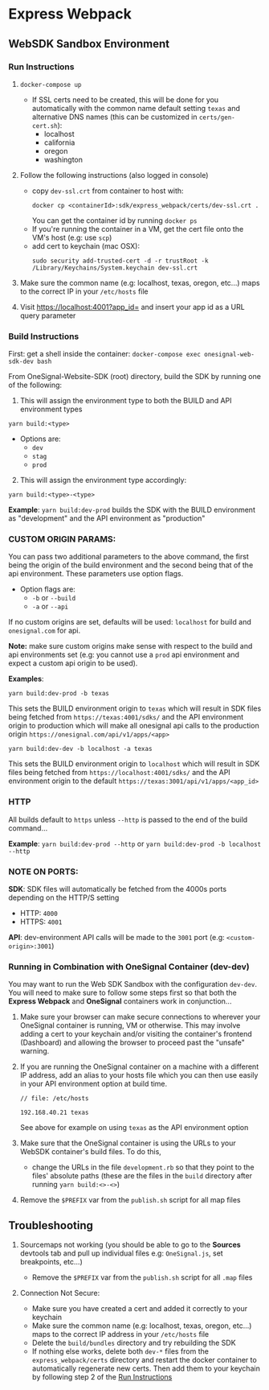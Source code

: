 # Express Webpack
## WebSDK Sandbox Environment
### Run Instructions
1. `docker-compose up`
   - If SSL certs need to be created, this will be done for you automatically with the common name default setting `texas` and alternative DNS names (this can be customized in `certs/gen-cert.sh`):
      - localhost
      - california
      - oregon
      - washington

2. Follow the following instructions (also logged in console)
   - copy `dev-ssl.crt` from container to host with:
      ```
      docker cp <containerId>:sdk/express_webpack/certs/dev-ssl.crt .
      ```
      You can get the container id by running `docker ps`
   - If you're running the container in a VM, get the cert file onto the VM's host (e.g: use `scp`)
   - add cert to keychain (mac OSX):
      ```
      sudo security add-trusted-cert -d -r trustRoot -k /Library/Keychains/System.keychain dev-ssl.crt
      ```
3. Make sure the common name (e.g: localhost, texas, oregon, etc...) maps to the correct IP in your `/etc/hosts` file
4. Visit [https://localhost:4001?app_id=](https://localhost:4001?app_id=) and insert your app id as a URL query parameter

### Build Instructions
First: get a shell inside the container: `docker-compose exec onesignal-web-sdk-dev bash`

From OneSignal-Website-SDK (root) directory, build the SDK by running one of the following:
1. This will assign the environment type to both the BUILD and API environment types
```
yarn build:<type>
```
   - Options are:
      - `dev`
      - `stag`
      - `prod`
2. This will assign the environment type accordingly:
```
yarn build:<type>-<type>
```
**Example**: `yarn build:dev-prod` builds the SDK with the BUILD environment as "development" and the API environment as "production"

### CUSTOM ORIGIN PARAMS:
You can pass two additional parameters to the above command, the first being the origin of the build environment and the second being that of the api environment. These parameters use option flags.

   - Option flags are:
      - `-b` or `--build`
      - `-a` or `--api`

If no custom origins are set, defaults will be used: `localhost` for build and `onesignal.com` for api.

**Note:** make sure custom origins make sense with respect to the build and api environments set (e.g: you cannot use a `prod` api environment and expect a custom api origin to be used).

**Examples**:
```
yarn build:dev-prod -b texas
```
This sets the BUILD environment origin to `texas` which will result in SDK files being fetched from `https://texas:4001/sdks/` and the API environment origin to production which will make all onesignal api calls to the production origin `https://onesignal.com/api/v1/apps/<app>`

```
yarn build:dev-dev -b localhost -a texas
```
This sets the BUILD environment origin to `localhost` which will result in SDK files being fetched from `https://localhost:4001/sdks/` and the API environment origin to the default `https://texas:3001/api/v1/apps/<app_id>`

### HTTP
All builds default to `https` unless `--http` is passed to the end of the build command...

**Example**: `yarn build:dev-prod --http` or `yarn build:dev-prod -b localhost --http`

### NOTE ON PORTS:
**SDK**: SDK files will automatically be fetched from the 4000s ports depending on the HTTP/S setting
   - HTTP: `4000`
   - HTTPS: `4001`

**API**: dev-environment API calls will be made to the `3001` port (e.g: `<custom-origin>:3001`)

### Running in Combination with OneSignal Container (dev-dev)
You may want to run the Web SDK Sandbox with the configuration `dev-dev`. You will need to make sure to follow some steps first so that both the **Express Webpack** and **OneSignal** containers work in conjunction...

1. Make sure your browser can make secure connections to wherever your OneSignal container is running, VM or otherwise. This may involve adding a cert to your keychain and/or visiting the container's frontend (Dashboard) and allowing the browser to proceed past the "unsafe" warning.

2. If you are running the OneSignal container on a machine with a different IP address, add an alias to your hosts file which you can then use easily in your API environment option at build time.

   ```
   // file: /etc/hosts

   192.168.40.21 texas
   ```
   See above for example on using `texas` as the API environment option

3. Make sure that the OneSignal container is using the URLs to your WebSDK container's build files. To do this,
   - change the URLs in the file `development.rb` so that they point to the files' absolute paths (these are the files in the `build` directory after running `yarn build:<>-<>`)

4. Remove the `$PREFIX` var from the `publish.sh` script for all map files

## Troubleshooting
1. Sourcemaps not working (you should be able to go to the **Sources** devtools tab and pull up individual files e.g: `OneSignal.js`, set breakpoints, etc...)
   - Remove the `$PREFIX` var from the `publish.sh` script for all `.map` files

2. Connection Not Secure:
   - Make sure you have created a cert and added it correctly to your keychain
   - Make sure the common name (e.g: localhost, texas, oregon, etc...) maps to the correct IP address in your `/etc/hosts` file
   - Delete the `build/bundles` directory and try rebuilding the SDK
   - If nothing else works, delete both `dev-*` files from the `express_webpack/certs` directory and restart the docker container to automatically regenerate new certs. Then add them to your keychain by following step 2 of the [Run Instructions](#run-instructions)